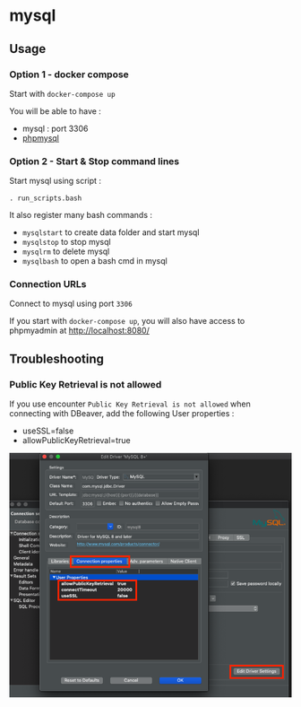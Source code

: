 mysql
===

## Usage

### Option 1 - docker compose

Start with ```docker-compose up```

You will be able to have :

* mysql : port 3306
* [phpmysql](http://localhost:8080/)

### Option 2 - Start & Stop command lines

Start mysql using script :

	. run_scripts.bash

It also register many bash commands :

* ```mysqlstart``` to create data folder and start mysql
* ```mysqlstop``` to stop mysql
* ```mysqlrm``` to delete mysql
* ```mysqlbash``` to open a bash cmd in mysql

### Connection URLs

Connect to mysql using port ```3306```

If you start with ```docker-compose up```, you will also have access to phpmyadmin at [http://localhost:8080/](http://localhost:8080/)

## Troubleshooting

### Public Key Retrieval is not allowed

If you use encounter ```Public Key Retrieval is not allowed``` when connecting with DBeaver, add the following User properties :

* useSSL=false
* allowPublicKeyRetrieval=true

![Fix Error - Public Key Retrieval](docs/fix_error_key_retrieval.png)